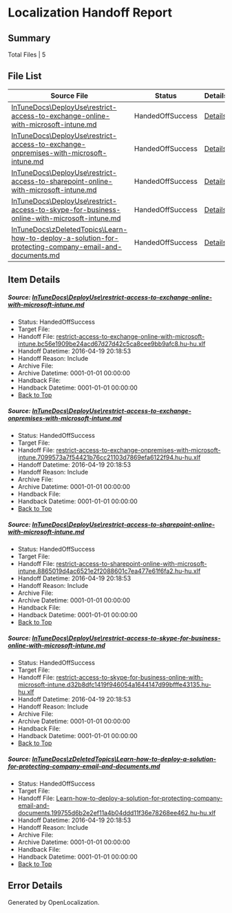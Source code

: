 # <a name='report-top'></a> Localization Handoff Report

## Summary
 Total Files | 5

## File List
 Source File | Status | Details 
 ----------- | ------ | ------- 
 [InTuneDocs\DeployUse\restrict-access-to-exchange-online-with-microsoft-intune.md](https://github.com/Microsoft/IntuneDocs-pr/blob/8f79b5f161b49eed35594195d40dae560a22f2cb/InTuneDocs/DeployUse/restrict-access-to-exchange-online-with-microsoft-intune.md) | HandedOffSuccess | [Details](#632311501388ee39b7a39a76e4cb3ecb9f385438271)
 [InTuneDocs\DeployUse\restrict-access-to-exchange-onpremises-with-microsoft-intune.md](https://github.com/Microsoft/IntuneDocs-pr/blob/8f79b5f161b49eed35594195d40dae560a22f2cb/InTuneDocs/DeployUse/restrict-access-to-exchange-onpremises-with-microsoft-intune.md) | HandedOffSuccess | [Details](#0cd767392b923777a434e75d86febe86820a909d272)
 [InTuneDocs\DeployUse\restrict-access-to-sharepoint-online-with-microsoft-intune.md](https://github.com/Microsoft/IntuneDocs-pr/blob/8f79b5f161b49eed35594195d40dae560a22f2cb/InTuneDocs/DeployUse/restrict-access-to-sharepoint-online-with-microsoft-intune.md) | HandedOffSuccess | [Details](#a2ab8c88843bf39e57ef0ab6b793b443be266883273)
 [InTuneDocs\DeployUse\restrict-access-to-skype-for-business-online-with-microsoft-intune.md](https://github.com/Microsoft/IntuneDocs-pr/blob/8f79b5f161b49eed35594195d40dae560a22f2cb/InTuneDocs/DeployUse/restrict-access-to-skype-for-business-online-with-microsoft-intune.md) | HandedOffSuccess | [Details](#11b8188b7350578696bac907747c72580cfc750c274)
 [InTuneDocs\zDeletedTopics\Learn-how-to-deploy-a-solution-for-protecting-company-email-and-documents.md](https://github.com/Microsoft/IntuneDocs-pr/blob/8f79b5f161b49eed35594195d40dae560a22f2cb/InTuneDocs/zDeletedTopics/Learn-how-to-deploy-a-solution-for-protecting-company-email-and-documents.md) | HandedOffSuccess | [Details](#cd5f0911b0f73f7c71d22a1a5c2e9538e7eba46b1455)

## Item Details
##### <a name='632311501388ee39b7a39a76e4cb3ecb9f385438271'></a> Source: [InTuneDocs\DeployUse\restrict-access-to-exchange-online-with-microsoft-intune.md](https://github.com/Microsoft/IntuneDocs-pr/blob/8f79b5f161b49eed35594195d40dae560a22f2cb/InTuneDocs/DeployUse/restrict-access-to-exchange-online-with-microsoft-intune.md)
* Status: HandedOffSuccess
* Target File: 
* Handoff File: [restrict-access-to-exchange-online-with-microsoft-intune.bc56e1909be24acd67d27d42c5ca8cee9bb9afc8.hu-hu.xlf](https://github.com/Microsoft/EM.handoff/blob/521c54871957d1e15f17506db3fd58a75db7d19b/ol-handoff/Microsoft/IntuneDocs-pr.hu-hu/master/restrict-access-to-exchange-online-with-microsoft-intune.bc56e1909be24acd67d27d42c5ca8cee9bb9afc8.hu-hu.xlf)
* Handoff Datetime: 2016-04-19 20:18:53
* Handoff Reason: Include
* Archive File: 
* Archive Datetime: 0001-01-01 00:00:00
* Handback File: 
* Handback Datetime: 0001-01-01 00:00:00
* [Back to Top](#report-top)

##### <a name='0cd767392b923777a434e75d86febe86820a909d272'></a> Source: [InTuneDocs\DeployUse\restrict-access-to-exchange-onpremises-with-microsoft-intune.md](https://github.com/Microsoft/IntuneDocs-pr/blob/8f79b5f161b49eed35594195d40dae560a22f2cb/InTuneDocs/DeployUse/restrict-access-to-exchange-onpremises-with-microsoft-intune.md)
* Status: HandedOffSuccess
* Target File: 
* Handoff File: [restrict-access-to-exchange-onpremises-with-microsoft-intune.7099573a7f54421b76cc21103d7869efa6122f94.hu-hu.xlf](https://github.com/Microsoft/EM.handoff/blob/521c54871957d1e15f17506db3fd58a75db7d19b/ol-handoff/Microsoft/IntuneDocs-pr.hu-hu/master/restrict-access-to-exchange-onpremises-with-microsoft-intune.7099573a7f54421b76cc21103d7869efa6122f94.hu-hu.xlf)
* Handoff Datetime: 2016-04-19 20:18:53
* Handoff Reason: Include
* Archive File: 
* Archive Datetime: 0001-01-01 00:00:00
* Handback File: 
* Handback Datetime: 0001-01-01 00:00:00
* [Back to Top](#report-top)

##### <a name='a2ab8c88843bf39e57ef0ab6b793b443be266883273'></a> Source: [InTuneDocs\DeployUse\restrict-access-to-sharepoint-online-with-microsoft-intune.md](https://github.com/Microsoft/IntuneDocs-pr/blob/8f79b5f161b49eed35594195d40dae560a22f2cb/InTuneDocs/DeployUse/restrict-access-to-sharepoint-online-with-microsoft-intune.md)
* Status: HandedOffSuccess
* Target File: 
* Handoff File: [restrict-access-to-sharepoint-online-with-microsoft-intune.8865019d4ac6521e2f2088601c7ea477e61f6fa2.hu-hu.xlf](https://github.com/Microsoft/EM.handoff/blob/521c54871957d1e15f17506db3fd58a75db7d19b/ol-handoff/Microsoft/IntuneDocs-pr.hu-hu/master/restrict-access-to-sharepoint-online-with-microsoft-intune.8865019d4ac6521e2f2088601c7ea477e61f6fa2.hu-hu.xlf)
* Handoff Datetime: 2016-04-19 20:18:53
* Handoff Reason: Include
* Archive File: 
* Archive Datetime: 0001-01-01 00:00:00
* Handback File: 
* Handback Datetime: 0001-01-01 00:00:00
* [Back to Top](#report-top)

##### <a name='11b8188b7350578696bac907747c72580cfc750c274'></a> Source: [InTuneDocs\DeployUse\restrict-access-to-skype-for-business-online-with-microsoft-intune.md](https://github.com/Microsoft/IntuneDocs-pr/blob/8f79b5f161b49eed35594195d40dae560a22f2cb/InTuneDocs/DeployUse/restrict-access-to-skype-for-business-online-with-microsoft-intune.md)
* Status: HandedOffSuccess
* Target File: 
* Handoff File: [restrict-access-to-skype-for-business-online-with-microsoft-intune.d32b8dfc1419f946054a1644147d99bfffe43135.hu-hu.xlf](https://github.com/Microsoft/EM.handoff/blob/521c54871957d1e15f17506db3fd58a75db7d19b/ol-handoff/Microsoft/IntuneDocs-pr.hu-hu/master/restrict-access-to-skype-for-business-online-with-microsoft-intune.d32b8dfc1419f946054a1644147d99bfffe43135.hu-hu.xlf)
* Handoff Datetime: 2016-04-19 20:18:53
* Handoff Reason: Include
* Archive File: 
* Archive Datetime: 0001-01-01 00:00:00
* Handback File: 
* Handback Datetime: 0001-01-01 00:00:00
* [Back to Top](#report-top)

##### <a name='cd5f0911b0f73f7c71d22a1a5c2e9538e7eba46b1455'></a> Source: [InTuneDocs\zDeletedTopics\Learn-how-to-deploy-a-solution-for-protecting-company-email-and-documents.md](https://github.com/Microsoft/IntuneDocs-pr/blob/8f79b5f161b49eed35594195d40dae560a22f2cb/InTuneDocs/zDeletedTopics/Learn-how-to-deploy-a-solution-for-protecting-company-email-and-documents.md)
* Status: HandedOffSuccess
* Target File: 
* Handoff File: [Learn-how-to-deploy-a-solution-for-protecting-company-email-and-documents.199755d6b2e2ef11a4b04ddd11f36e78268ee462.hu-hu.xlf](https://github.com/Microsoft/EM.handoff/blob/521c54871957d1e15f17506db3fd58a75db7d19b/ol-handoff/Microsoft/IntuneDocs-pr.hu-hu/master/Learn-how-to-deploy-a-solution-for-protecting-company-email-and-documents.199755d6b2e2ef11a4b04ddd11f36e78268ee462.hu-hu.xlf)
* Handoff Datetime: 2016-04-19 20:18:53
* Handoff Reason: Include
* Archive File: 
* Archive Datetime: 0001-01-01 00:00:00
* Handback File: 
* Handback Datetime: 0001-01-01 00:00:00
* [Back to Top](#report-top)


## Error Details

Generated by OpenLocalization.
